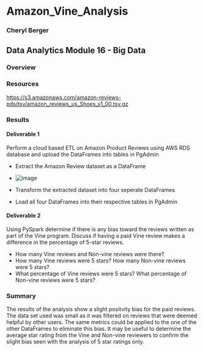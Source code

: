 # Amazon_Vine_Analysis
### Cheryl Berger
## Data Analytics Module 16 - Big Data

### Overview

### Resources


https://s3.amazonaws.com/amazon-reviews-pds/tsv/amazon_reviews_us_Shoes_v1_00.tsv.gz

### Results

#### Deliverable 1
Perform a cloud based ETL on Amazon Product Reviews using AWS RDS database and upload the DataFrames into tables in PgAdmin
 - Extract the Amazon Review dataset as a DataFrame
 - ![image](https://user-images.githubusercontent.com/94234511/159126987-1bc8b808-dec7-40b5-ac9c-430e4fb74222.png)


 - Transform the extracted dataset into four seperate DataFrames
 
 - Load all four DataFrames into their respective tables in PgAdmin

#### Deliverable 2
Using PySpark determine if there is any bias toward the reviews written as part of the Vine program. Discuss if having a paid Vine review makes a difference in the percentage of 5-star reviews.
- How many Vine reviews and Non-vine reviews were there?
- How many Vine reviews were 5 stars?  How many Non-vine reviews were 5 stars?
- What percentage of Vine reviews were 5 stars?  What percentage of Non-vine reviews were 5 stars?

### Summary
The results of the analysis show a slight positvity bias for the paid reviews. 
The data set used was small as it was filtered on reviews that were deemed helpful by other users. The same metrics could be applied to the one of the other DataFrames to eliminate this bias.  It may be useful to determine the average star rating from the Vine and Non-vine reviewers to confirm the slight bias seen with the analysis of 5 star ratings only.  
